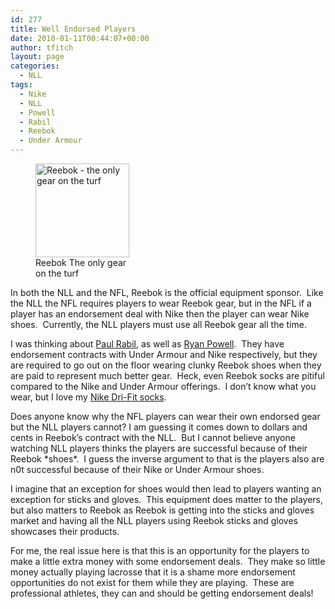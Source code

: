 ```yaml
---
id: 277
title: Well Endorsed Players
date: 2010-01-11T00:44:07+00:00
author: tfitch
layout: page
categories:
  - NLL
tags:
  - Nike
  - NLL
  - Powell
  - Rabil
  - Reebok
  - Under Armour
---
```

<figure id="attachment_279" aria-describedby="caption-attachment-279" style="width: 150px" class="wp-caption alignright"><img class="size-thumbnail wp-image-279" title="reebok-logo-final" src="http://www.thestealthdragon.com/wp-content/uploads/2010/01/reebok-logo-final-150x150.jpg" alt="Reebok - the only gear on the turf" width="150" height="150" /><figcaption id="caption-attachment-279" class="wp-caption-text">Reebok  
The only gear on the turf</figcaption></figure> 

In both the NLL and the NFL, Reebok is the official equipment sponsor.  Like the NLL the NFL requires players to wear Reebok gear, but in the NFL if a player has an endorsement deal with Nike then the player can wear Nike shoes.  Currently, the NLL players must use all Reebok gear all the time.

I was thinking about <a href="http://www.rabilslacrosse.com/" target="_new" rel="noopener noreferrer">Paul Rabil</a>, as well as <a href="http://rhinolacrosse.com/" target="_new" rel="noopener noreferrer">Ryan Powell</a>.  They have endorsement contracts with Under Armour and Nike respectively, but they are required to go out on the floor wearing clunky Reebok shoes when they are paid to represent much better gear.  Heck, even Reebok socks are pitiful compared to the Nike and Under Armour offerings.  I don&#8217;t know what you wear, but I love my [Nike Dri-Fit socks](http://www.amazon.com/gp/product/B002ZEB062?ie=UTF8&tag=tylfit-20&linkCode=as2&camp=1789&creative=390957&creativeASIN=B002ZEB062).

Does anyone know why the NFL players can wear their own endorsed gear but the NLL players cannot? I am guessing it comes down to dollars and cents in Reebok&#8217;s contract with the NLL.  But I cannot believe anyone watching NLL players thinks the players are successful because of their Reebok \*shoes\*.  I guess the inverse argument to that is the players also are n0t successful because of their Nike or Under Armour shoes.

I imagine that an exception for shoes would then lead to players wanting an exception for sticks and gloves.  This equipment does matter to the players, but also matters to Reebok as Reebok is getting into the sticks and gloves market and having all the NLL players using Reebok sticks and gloves showcases their products.

For me, the real issue here is that this is an opportunity for the players to make a little extra money with some endorsement deals.  They make so little money actually playing lacrosse that it is a shame more endorsement opportunities do not exist for them while they are playing.  These are professional athletes, they can and should be getting endorsement deals!

